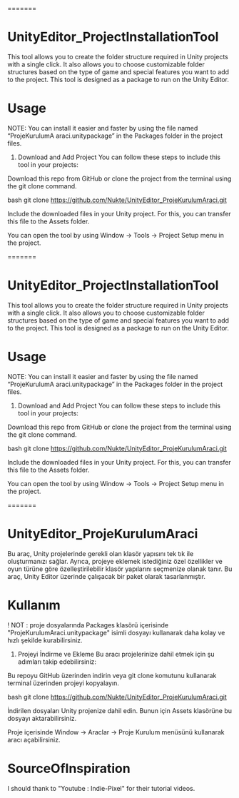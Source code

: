 =======
# UnityEditor_ProjectInstallationTool
This tool allows you to create the folder structure required in Unity projects with a single click. It also allows you to choose customizable folder structures based on the type of game and special features you want to add to the project. This tool is designed as a package to run on the Unity Editor.

# Usage
NOTE: You can install it easier and faster by using the file named “ProjeKurulumA araci.unitypackage” in the Packages folder in the project files.

1. Download and Add Project
You can follow these steps to include this tool in your projects:

Download this repo from GitHub or clone the project from the terminal using the git clone command.

bash
git clone https://github.com/Nukte/UnityEditor_ProjeKurulumAraci.git

Include the downloaded files in your Unity project. For this, you can transfer this file to the Assets folder.

You can open the tool by using Window -> Tools -> Project Setup menu in the project.

=======
# UnityEditor_ProjectInstallationTool
This tool allows you to create the folder structure required in Unity projects with a single click. It also allows you to choose customizable folder structures based on the type of game and special features you want to add to the project. This tool is designed as a package to run on the Unity Editor.

# Usage
NOTE: You can install it easier and faster by using the file named “ProjeKurulumA araci.unitypackage” in the Packages folder in the project files.

1. Download and Add Project
You can follow these steps to include this tool in your projects:

Download this repo from GitHub or clone the project from the terminal using the git clone command.

bash
git clone https://github.com/Nukte/UnityEditor_ProjeKurulumAraci.git

Include the downloaded files in your Unity project. For this, you can transfer this file to the Assets folder.

You can open the tool by using Window -> Tools -> Project Setup menu in the project.

=======
# UnityEditor_ProjeKurulumAraci
Bu araç, Unity projelerinde gerekli olan klasör yapısını tek tık ile oluşturmanızı sağlar. Ayrıca, projeye eklemek istediğiniz özel özellikler ve oyun türüne göre özelleştirilebilir klasör yapılarını seçmenize olanak tanır. Bu araç, Unity Editor üzerinde çalışacak bir paket olarak tasarlanmıştır.

# Kullanım
! NOT : proje dosyalarında Packages klasörü içerisinde "ProjeKurulumAraci.unitypackage" isimli dosyayı kullanarak daha kolay ve hızlı şekilde kurabilirsiniz.

1. Projeyi İndirme ve Ekleme
Bu aracı projelerinize dahil etmek için şu adımları takip edebilirsiniz:

Bu repoyu GitHub üzerinden indirin veya git clone komutunu kullanarak terminal üzerinden projeyi kopyalayın.

bash
git clone https://github.com/Nukte/UnityEditor_ProjeKurulumAraci.git

İndirilen dosyaları Unity projenize dahil edin. Bunun için Assets klasörüne bu dosyayı aktarabilirsiniz.

Proje içerisinde Window -> Araclar -> Proje Kurulum menüsünü kullanarak aracı açabilirsiniz.




# SourceOfInspiration
I should thank to "Youtube : Indie-Pixel" for their tutorial videos.
>>>>>>> 

